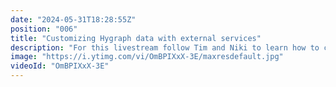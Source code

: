 ```yaml
---
date: "2024-05-31T18:28:55Z"
position: "006"
title: "Customizing Hygraph data with external services"
description: "For this livestream follow Tim and Niki to learn how to customize data with Hygraph and third party services!\n\n\rAsk us any questions in the chat and join the community: https://slack.hygraph.com"
image: "https://i.ytimg.com/vi/OmBPIXxX-3E/maxresdefault.jpg"
videoId: "OmBPIXxX-3E"
---
```


